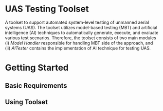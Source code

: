 # UAS Testing Toolset
A toolset to support automated system-level testing of unmanned aerial systems (UAS). The toolset utilizes model-based testing (MBT) and artificial intelligence (AI) techniques to automatically generate, execute, and evaluate various test scenarios. Therefore, the toolset consists of two main modules (i) *Model Handler* responsible for handling MBT side of the approach, and (ii) *AITester* contains the implementation of AI technique for testing UAS. 




# Getting Started

## Basic Requirements


## Using Toolset

